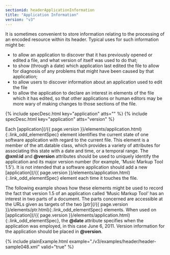 ```yaml
---
sectionid: headerApplicationInformation
title: "Application Information"
version: "v3"
---
```




It is sometimes convenient to store information relating to the processing of an encoded
resource within its header. Typical uses for such information might be:


- to allow an application to discover that it has previously opened or edited a file,
and what version of itself was used to do that;
- to show (through a date) which application last edited the file to allow for diagnosis
of any problems that might have been caused by that application;
- to allow users to discover information about an application used to edit the
file
- to allow the application to declare an interest in elements of the file which it has
edited, so that other applications or human editors may be more wary of making changes
to
those sections of the file.



{% include specDesc.html key="application" atts="" %}
{% include specDesc.html key="application" atts="version" %}



Each [application](/{{ page.version }}/elements/application.html){:.link_odd_elementSpec} element identifies the current state of one software
application with regard to the current file. This element is a member of the att.datable
class, which provides a variety of attributes for associating this state with a date
and
time, or a temporal range. The **@xml:id** and **@version** attributes should be
used to uniquely identify the application and its major version number (for example,
'Music
Markup Tool 1.5'). It is not intended that a software application should add a new
[application](/{{ page.version }}/elements/application.html){:.link_odd_elementSpec} element each time it touches the file.

The following example shows how these elements might be used to record the fact that
version 1.5 of an application called ‘Music Markup Tool’ has an interest in two parts
of a
document. The parts concerned are accessible at the URLs given as targets of the two
[ptr](/{{ page.version }}/elements/ptr.html){:.link_odd_elementSpec} elements. When used on [application](/{{ page.version }}/elements/application.html){:.link_odd_elementSpec}, the
**@date** attribute specifies when the application was employed, in this case June
6, 2011. Version information for the application should be placed in **@version**.

{% include plainExample.html example="./v3/examples/header/header-sample048.xml" valid="true" %}

